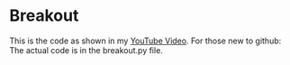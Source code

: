 # Breakout
This is the code as shown in my [YouTube Video](https://youtu.be/julpd5m1hbM).
For those new to github: The actual code is in the breakout.py file.

